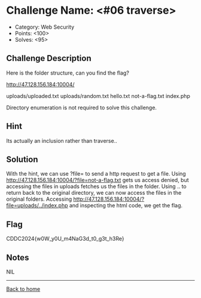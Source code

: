 # Challenge Name: <#06 traverse>

- Category: Web Security
- Points: <100>
- Solves: <95>

## Challenge Description

Here is the folder structure, can you find the flag?

http://47.128.156.184:10004/ 

uploads/uploaded.txt
uploads/random.txt
hello.txt
not-a-flag.txt
index.php

Directory enumeration is not required to solve this challenge.

## Hint

Its actually an inclusion rather than traverse..

## Solution

With the hint, we can use ?file= to send a http request to get a file. Using http://47.128.156.184:10004/?file=not-a-flag.txt gets us access denied, but accessing the files in uploads fetches us the files in the folder. Using .. to return back to the original directory, we can now access the files in the original folders. Accessing http://47.128.156.184:10004/?file=uploads/../index.php and inspecting the html code, we get the flag.

## Flag

CDDC2024{w0W_y0U_m4NaG3d_t0_g3t_h3Re}

## Notes

NIL

---

[Back to home](https://github.com/kailermai/CTF-Writeups/tree/main/CDDC2024)
